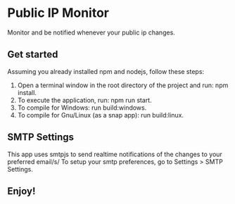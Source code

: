 # Public IP Monitor
Monitor and be notified whenever your public ip changes.

## Get started
Assuming you already installed npm and nodejs, follow these steps:
1. Open a terminal window in the root directory of the project and run: npm install.
2. To execute the application, run: npm run start.
3. To compile for Windows: run build:windows.
4. To compile for Gnu/Linux (as a snap app): run build:linux.

## SMTP Settings
This app uses smtpjs to send realtime notifications of the changes to your preferred email/s/
To setup your smtp preferences, go to Settings > SMTP Settings.

## Enjoy!

